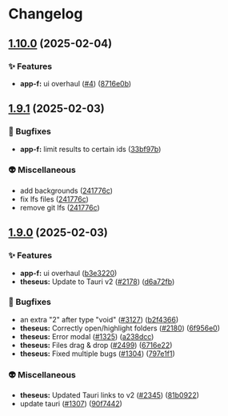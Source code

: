# Changelog

## [1.10.0](https://github.com/marcusk-studio/hippolytus/compare/app-frontend-v1.9.1...app-frontend-v1.10.0) (2025-02-04)


### ✨ Features

* **app-f:** ui overhaul ([#4](https://github.com/marcusk-studio/hippolytus/issues/4)) ([8716e0b](https://github.com/marcusk-studio/hippolytus/commit/8716e0b7a1e7974679ebaff50e4ae19b3e3bc24d))

## [1.9.1](https://github.com/marcusk-studio/hippolytus/compare/app-frontend-v1.9.0...app-frontend-v1.9.1) (2025-02-03)


### 🐛 Bugfixes

* **app-f:** limit results to certain ids ([33bf97b](https://github.com/marcusk-studio/hippolytus/commit/33bf97bbe370ee1501db6c815e9ce0a635bc5303))


### 👽 Miscellaneous

* add backgrounds ([241776c](https://github.com/marcusk-studio/hippolytus/commit/241776c751ee5975bf5b5b8b64964bde3485d282))
* fix lfs files ([241776c](https://github.com/marcusk-studio/hippolytus/commit/241776c751ee5975bf5b5b8b64964bde3485d282))
* remove git lfs ([241776c](https://github.com/marcusk-studio/hippolytus/commit/241776c751ee5975bf5b5b8b64964bde3485d282))

## [1.9.0](https://github.com/marcusk-studio/hippolytus/compare/app-frontend-v1.8.6...app-frontend-v1.9.0) (2025-02-03)


### ✨ Features

* **app-f:** ui overhaul ([b3e3220](https://github.com/marcusk-studio/hippolytus/commit/b3e32207042edd1d2c4015a198d7fca21fe64918))
* **theseus:** Update to Tauri v2 ([#2178](https://github.com/marcusk-studio/hippolytus/issues/2178)) ([d6a72fb](https://github.com/marcusk-studio/hippolytus/commit/d6a72fbfc4613a45acaa38e0e73da9bcc455e87a))


### 🐛 Bugfixes

* an extra "2" after type "void" ([#3127](https://github.com/marcusk-studio/hippolytus/issues/3127)) ([b2f4366](https://github.com/marcusk-studio/hippolytus/commit/b2f4366415d832bc0e491bc45e9419804fa19a48))
* **theseus:** Correctly open/highlight folders ([#2180](https://github.com/marcusk-studio/hippolytus/issues/2180)) ([6f956e0](https://github.com/marcusk-studio/hippolytus/commit/6f956e0423055648be9effeaf74c1ba2b4b59ffc))
* **theseus:** Error modal ([#1325](https://github.com/marcusk-studio/hippolytus/issues/1325)) ([a238dcc](https://github.com/marcusk-studio/hippolytus/commit/a238dcc5e6d9b3cd8ad1f47b1edd1eba5e0ae13f))
* **theseus:** Files drag & drop ([#2499](https://github.com/marcusk-studio/hippolytus/issues/2499)) ([6716e22](https://github.com/marcusk-studio/hippolytus/commit/6716e2277d9b560b48ad5ec31980a84a4c66ea7c))
* **theseus:** Fixed multiple bugs ([#1304](https://github.com/marcusk-studio/hippolytus/issues/1304)) ([797e1f1](https://github.com/marcusk-studio/hippolytus/commit/797e1f1f214011cc36112f88bde7c609237fb2e1))


### 👽 Miscellaneous

* **theseus:** Updated Tauri links to v2 ([#2345](https://github.com/marcusk-studio/hippolytus/issues/2345)) ([81b0922](https://github.com/marcusk-studio/hippolytus/commit/81b0922c93a4341bcd82db92208b7095a25301b2))
* update tauri ([#1307](https://github.com/marcusk-studio/hippolytus/issues/1307)) ([90f7442](https://github.com/marcusk-studio/hippolytus/commit/90f74427d924824a222799d2a56bbfe510574b01))
